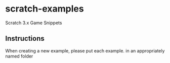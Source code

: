 # scratch-examples
Scratch 3.x Game Snippets

## Instructions
When creating a new example, please put each example. in an appropriately named folder
